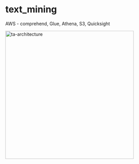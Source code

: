 # text_mining
AWS - comprehend, Glue, Athena, S3, Quicksight

<!-- <img src="https://github.com/jenny5587/text_mining/assets/103649749/ddc1caf6-6e33-42a6-b628-9762b62e7c6a""/></a> -->
<img width="400" alt="ta-architecture" src="https://github.com/jenny5587/text_mining/assets/103649749/ddc1caf6-6e33-42a6-b628-9762b62e7c6a">
